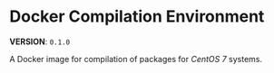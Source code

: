 # Docker Compilation Environment

**VERSION**: `0.1.0`

A Docker image for compilation of packages for _CentOS 7_ systems.
